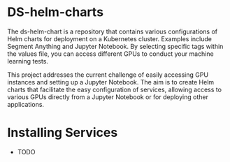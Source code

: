 # DS-helm-charts

The ds-helm-chart is a repository that contains various configurations of Helm charts for deployment on a Kubernetes cluster. Examples include Segment Anything and Jupyter Notebook. By selecting specific tags within the values file, you can access different GPUs to conduct your machine learning tests.

This project addresses the current challenge of easily accessing GPU instances and setting up a Jupyter Notebook. The aim is to create Helm charts that facilitate the easy configuration of services, allowing access to various GPUs directly from a Jupyter Notebook or for deploying other applications.

# Installing Services
- TODO

